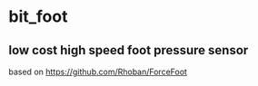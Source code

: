 # bit_foot
## low cost high speed foot pressure sensor

based on https://github.com/Rhoban/ForceFoot
